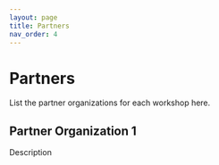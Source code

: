 ```yaml
---
layout: page
title: Partners
nav_order: 4
---
```


# Partners
List the partner organizations for each workshop here.

## Partner Organization 1
Description

